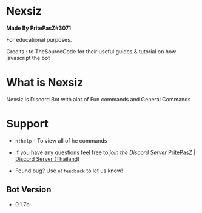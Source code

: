 # Nexsiz
**Made By PritePasZ#3071**

For educational purposes.

Credits : to TheSourceCode for their useful guides & tutorial on how javascript the bot

# What is Nexsiz

Nexsiz is Discord Bot with alot of Fun commands and General Commands

# Support
* `n!help` - To view all of he commands

* If you have any questions feel free to *join the Discord Server* [PritePasZ | Discord Server (Thailand)](https://discord.gg/P96Pr33)

* Found bug? Use `n!feedback` to let us know!

## Bot Version

* 0.1.7b
